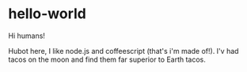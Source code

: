 # hello-world

Hi humans!

Hubot here, I like node.js and coffeescript (that's i'm made of!).
I'v had tacos on the moon and find them far superior to Earth tacos.
